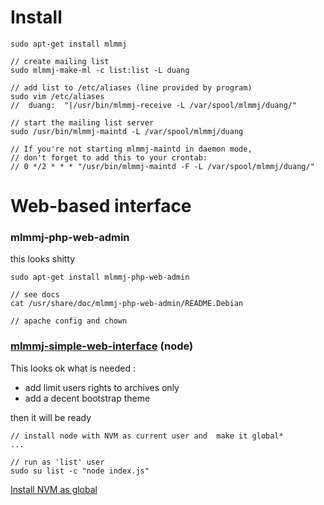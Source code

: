 # Install

    sudo apt-get install mlmmj

    // create mailing list
    sudo mlmmj-make-ml -c list:list -L duang

    // add list to /etc/aliases (line provided by program)
    sudo vim /etc/aliases  
    //  duang:  "|/usr/bin/mlmmj-receive -L /var/spool/mlmmj/duang/"

    // start the mailing list server 
    sudo /usr/bin/mlmmj-maintd -L /var/spool/mlmmj/duang 
    
    // If you're not starting mlmmj-maintd in daemon mode,
    // don't forget to add this to your crontab:
    // 0 */2 * * * "/usr/bin/mlmmj-maintd -F -L /var/spool/mlmmj/duang/"

# Web-based interface

### mlmmj-php-web-admin

this looks shitty 

    sudo apt-get install mlmmj-php-web-admin

    // see docs 
    cat /usr/share/doc/mlmmj-php-web-admin/README.Debian
    
    // apache config and chown


### [mlmmj-simple-web-interface](https://github.com/tchapi/mlmmj-simple-web-interface) (node)

 This looks ok what is needed : 

*  add limit users rights to archives only
* add  a decent bootstrap theme
 
 then it will be ready

    // install node with NVM as current user and  make it global*
    ...

    // run as 'list' user 
    sudo su list -c "node index.js"

 [Install NVM as global](https://www.digitalocean.com/community/tutorials/how-to-install-node-js-with-nvm-node-version-manager-on-a-vps)


